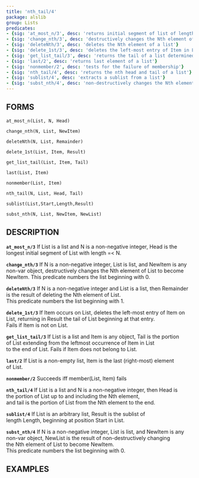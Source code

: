 ```yaml
---
title: 'nth_tail/4'
package: alslib
group: Lists
predicates:
- {sig: 'at_most_n/3', desc: 'returns initial segment of list of length =< N'}
- {sig: 'change_nth/3', desc: 'destructively changes the Nth element of a list'}
- {sig: 'deleteNth/3', desc: 'deletes the Nth element of a list'}
- {sig: 'delete_1st/3', desc: 'deletes the left-most entry of Item in List'}
- {sig: 'get_list_tail/3', desc: 'returns the tail of a list determined by an element'}
- {sig: 'last/2', desc: 'returns last element of a list'}
- {sig: 'nonmember/2', desc: 'tests for the failure of membership'}
- {sig: 'nth_tail/4', desc: 'returns the nth head and tail of a list'}
- {sig: 'sublist/4', desc: 'extracts a sublist from a list'}
- {sig: 'subst_nth/4', desc: 'non-destructively changes the Nth element of a list'}
---
```

## FORMS

`at_most_n(List, N, Head)`

`change_nth(N, List, NewItem)`

`deleteNth(N, List, Remainder)`

`delete_1st(List, Item, Result)`

`get_list_tail(List, Item, Tail)`

`last(List, Item)`

`nonmember(List, Item)`

`nth_tail(N, List, Head, Tail)`

`sublist(List,Start,Length,Result)`

`subst_nth(N, List, NewItem, NewList)`

## DESCRIPTION

**`at_most_n/3`** If List is a list and N is a non-negative integer, Head is the  
    longest initial segment of List with length =< N.  

**`change_nth/3`** If N is a non-negative integer, List is list, and NewItem is any  
    non-var object, destructively changes the Nth element of List to become  
    NewItem. This predicate numbers the list beginning with 0.  

**`deleteNth/3`** If N is a non-negative integer and List is a list, then Remainder  
    is the result of deleting the Nth element of List.  
    This predicate numbers the list beginning with 1.  

**`delete_1st/3`** If Item occurs on List, deletes the left-most entry of Item on  
    List, returning in Result the tail of List beginning at that entry.  
    Fails if Item is not on List.  

**`get_list_tail/3`** If List is a list and Item is any object, Tail is the portion  
    of List extending from the leftmost occurrence of Item in List  
    to the end of List. Fails if Item does not belong to List.  

**`last/2`** If List is a non-empty list, Item is the last (right-most) element  
    of List.  

**`nonmember/2`** Succeeds iff member(List, Item) fails  

**`nth_tail/4`** If List is a list and N is a non-negative integer, then Head is  
    the portion of List up to and including the Nth element,  
    and tail is the portion of List from the Nth element to the end.  

**`sublist/4`** If List is an arbitrary list, Result is the sublist of  
    length Length, beginning at position Start in List.  

**`subst_nth/4`** If N is a non-negative integer, List is list, and NewItem is any  
    non-var object, NewList is the result of non-destructively changing  
    the Nth element of List to become NewItem.  
    This predicate numbers the list beginning with 0.  

## EXAMPLES


